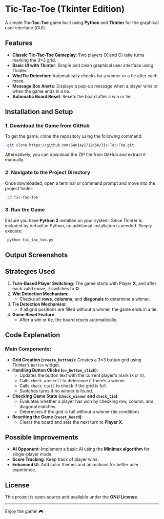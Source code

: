 # Tic-Tac-Toe (Tkinter Edition)

A simple **Tic-Tac-Toe** game built using **Python** and **Tkinter** for the graphical user interface (GUI).

## Features
- **Classic Tic-Tac-Toe Gameplay**: Two players (X and O) take turns marking the 3×3 grid.
- **Basic UI with Tkinter**: Simple and clean graphical user interface using Tkinter.
- **Win/Tie Detection**: Automatically checks for a winner or a tie after each move.
- **Message Box Alerts**: Displays a pop-up message when a player wins or when the game ends in a tie.
- **Automatic Board Reset**: Resets the board after a win or tie.

## Installation and Setup
### 1. Download the Game from GitHub
To get the game, clone the repository using the following command:
```sh
 git clone https://github.com/Sanjay1712KSK/Tic-Tac-Toe.git
```
Alternatively, you can download the ZIP file from GitHub and extract it manually.

### 2. Navigate to the Project Directory
Once downloaded, open a terminal or command prompt and move into the project folder:
```sh
 cd Tic-Tac-Toe
```

### 3. Run the Game
Ensure you have **Python 3** installed on your system. Since Tkinter is included by default in Python, no additional installation is needed. Simply execute:
```sh
 python tic_tac_toe.py
```

## Output Screenshots


## Strategies Used
1. **Turn-Based Player Switching**: The game starts with Player **X**, and after each valid move, it switches to **O**.
2. **Win Detection Mechanism**:
   - Checks all **rows**, **columns**, and **diagonals** to determine a winner.
3. **Tie Detection Mechanism**:
   - If all grid positions are filled without a winner, the game ends in a tie.
4. **Game Reset Feature**:
   - After a win or tie, the board resets automatically.

## Code Explanation
### Main Components:
- **Grid Creation (`create_buttons`)**: Creates a 3×3 button grid using Tkinter’s `Button` widget.
- **Handling Button Clicks (`on_button_click`)**:
  - Updates the button text with the current player's mark (`X` or `O`).
  - Calls `check_winner()` to determine if there’s a winner.
  - Calls `check_tie()` to check if the grid is full.
  - Switches turns if no winner is found.
- **Checking Game State (`check_winner` and `check_tie`)**:
  - Evaluates whether a player has won by checking row, column, and diagonal matches.
  - Determines if the grid is full without a winner (tie condition).
- **Resetting the Game (`reset_board`)**:
  - Clears the board and sets the next turn to **Player X**.

## Possible Improvements
- **AI Opponent**: Implement a basic AI using the **Minimax algorithm** for single-player mode.
- **Score Tracking**: Keep track of player wins.
- **Enhanced UI**: Add color themes and animations for better user experience.

## License
This project is open-source and available under the **GNU License**.

---

Enjoy the game! 🎮

